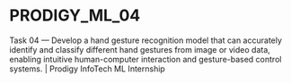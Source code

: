 # PRODIGY_ML_04
Task 04 — Develop a hand gesture recognition model that can accurately identify and classify different hand gestures from image or video data, enabling intuitive human-computer interaction and gesture-based control systems. | Prodigy InfoTech ML Internship
